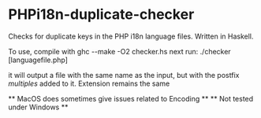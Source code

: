 # PHPi18n-duplicate-checker
Checks for duplicate keys in the PHP i18n language files. Written in Haskell. 

To use, compile with ghc --make -O2 checker.hs
next run: ./checker [languagefile.php]

it will output a file with the same name as the input, but with the postfix _multiples_ added to it.
Extension remains the same

** MacOS does sometimes give issues related to Encoding **
** Not tested under Windows **
